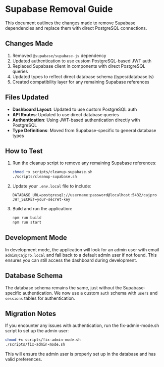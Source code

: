 # Supabase Removal Guide

This document outlines the changes made to remove Supabase dependencies and replace them with direct PostgreSQL connections.

## Changes Made

1. Removed `@supabase/supabase-js` dependency
2. Updated authentication to use custom PostgreSQL-based JWT auth
3. Replaced Supabase client in components with direct PostgreSQL queries
4. Updated types to reflect direct database schema (types/database.ts)
5. Created compatibility layer for any remaining Supabase references

## Files Updated

- **Dashboard Layout**: Updated to use custom PostgreSQL auth
- **API Routes**: Updated to use direct database queries
- **Authentication**: Using JWT-based authentication directly with PostgreSQL
- **Type Definitions**: Moved from Supabase-specific to general database types

## How to Test

1. Run the cleanup script to remove any remaining Supabase references:
   ```bash
   chmod +x scripts/cleanup-supabase.sh
   ./scripts/cleanup-supabase.sh
   ```

2. Update your `.env.local` file to include:
   ```
   DATABASE_URL=postgresql://username:password@localhost:5432/cajpro
   JWT_SECRET=your-secret-key
   ```

3. Build and run the application:
   ```bash
   npm run build
   npm run start
   ```

## Development Mode

In development mode, the application will look for an admin user with email `admin@cajpro.local` and fall back to a default admin user if not found. This ensures you can still access the dashboard during development.

## Database Schema

The database schema remains the same, just without the Supabase-specific authentication. We now use a custom `auth` schema with `users` and `sessions` tables for authentication.

## Migration Notes

If you encounter any issues with authentication, run the fix-admin-mode.sh script to set up the admin user:
```bash
chmod +x scripts/fix-admin-mode.sh
./scripts/fix-admin-mode.sh
```

This will ensure the admin user is properly set up in the database and has valid preferences.
